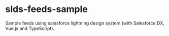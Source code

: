 # slds-feeds-sample
Sample feeds using salesforce lightning design system (with Salesforce DX, Vue.js and TypeScript).
